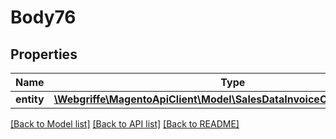 # Body76

## Properties
Name | Type | Description | Notes
------------ | ------------- | ------------- | -------------
**entity** | [**\Webgriffe\MagentoApiClient\Model\SalesDataInvoiceCommentInterface**](SalesDataInvoiceCommentInterface.md) |  | 

[[Back to Model list]](../README.md#documentation-for-models) [[Back to API list]](../README.md#documentation-for-api-endpoints) [[Back to README]](../README.md)


